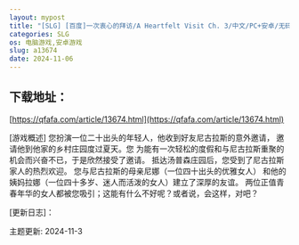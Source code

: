 ```yaml
---
layout: mypost
title: "[SLG] [百度]一次衷心的拜访/A Heartfelt Visit Ch. 3/中文/PC+安卓/无码动态（3.69G）"
categories: SLG
os: 电脑游戏,安卓游戏
slug: a13674
date: 2024-11-06
---
```


## 下载地址：

[https://qfafa.com/article/13674.html](https://qfafa.com/article/13674.html)

\[游戏概述\]
您扮演一位二十出头的年轻人，他收到好友尼古拉斯的意外邀请，
邀请他到他家的乡村庄园度过夏天。您
为能有一次轻松的度假和与尼古拉斯重聚的机会而兴奋不已，于是欣然接受了邀请。
抵达汤普森庄园后，您受到了尼古拉斯家人的热烈欢迎。
您与尼古拉斯的母亲尼娜（一位四十出头的优雅女人）
和他的姨妈拉娜（一位四十多岁、迷人而活泼的女人）建立了深厚的友谊。
两位正值青春年华的女人都被您吸引；这能有什么不好呢？或者说，会这样，对吧？

\[更新日志\]：

主题更新: 2024-11-3
